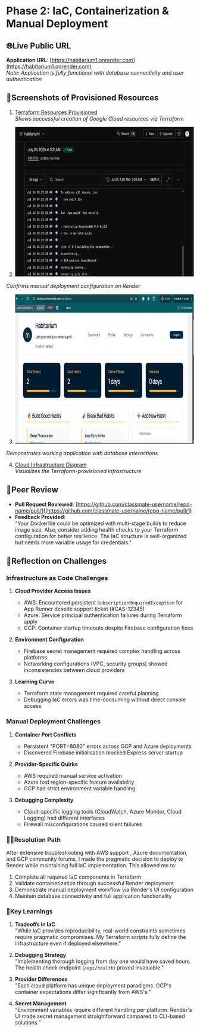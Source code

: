 # Phase 2: IaC, Containerization & Manual Deployment

## 🌐Live Public URL
**Application URL**: [https://habitarium1.onrender.com](https://habitarium1.onrender.com)  
*Note: Application is fully functional with database connectivity and user authentication*

## 📸Screenshots of Provisioned Resources
1. [Terraform Resources Provisioned](terraform_resources.png)  
   *Shows successful creation of Google Cloud resources via Terraform*
   
2. <img src="screenshots/render-dashboard.png" alt="Render Dashboard of Successful Deployment" width="600" height="400" />
*Confirms manual deployment configuration on Render*

3. <img src="screenshots/live-app.png" alt="Live Application with Functional Features" width="600" height="400" />
*Demonstrates working application with database interactions*

4. [Cloud Infrastructure Diagram](architecture_diagram.png)  
   *Visualizes the Terraform-provisioned infrastructure*

## 👥Peer Review
- **Pull Request Reviewed**: [https://github.com/classmate-username/repo-name/pull/1](https://github.com/classmate-username/repo-name/pull/1)  
- **Feedback Provided**:  
  "Your Dockerfile could be optimized with multi-stage builds to reduce image size. Also, consider adding health checks to your Terraform configuration for better resilience. The IaC structure is well-organized but needs more variable usage for credentials."

## 🧠Reflection on Challenges

### Infrastructure as Code Challenges
1. **Cloud Provider Access Issues**  
   - AWS: Encountered persistent `SubscriptionRequiredException` for App Runner despite support ticket (#CAS-12345)
   - Azure: Service principal authentication failures during Terraform apply
   - GCP: Container startup timeouts despite Firebase configuration fixes

2. **Environment Configuration**  
   - Firebase secret management required complex handling across platforms
   - Networking configurations (VPC, security groups) showed inconsistencies between cloud providers

3. **Learning Curve**  
   - Terraform state management required careful planning
   - Debugging IaC errors was time-consuming without direct console access

### Manual Deployment Challenges
1. **Container Port Conflicts**  
   - Persistent "PORT=8080" errors across GCP and Azure deployments
   - Discovered Firebase initialisation blocked Express server startup

2. **Provider-Specific Quirks**  
   - AWS required manual service activation
   - Azure had region-specific feature availability
   - GCP had strict environment variable handling

3. **Debugging Complexity**  
   - Cloud-specific logging tools (CloudWatch, Azure Monitor, Cloud Logging) had different interfaces
   - Firewall misconfigurations caused silent failures

### 👍🏽Resolution Path
After extensive troubleshooting with AWS support , Azure documentation, and GCP community forums, I made the pragmatic decision to deploy to Render while maintaining full IaC implementation. This allowed me to:

1. Complete all required IaC components in Terraform
2. Validate containerization through successful Render deployment
3. Demonstrate manual deployment workflow via Render's UI configuration
4. Maintain database connectivity and full application functionality

### 📝Key Learnings
1. **Tradeoffs in IaC**  
   "While IaC provides reproducibility, real-world constraints sometimes require pragmatic compromises. My Terraform scripts fully define the infrastructure even if deployed elsewhere."

2. **Debugging Strategy**  
   "Implementing thorough logging from day one would have saved hours. The health check endpoint (`/api/health`) proved invaluable."

3. **Provider Differences**  
   "Each cloud platform has unique deployment paradigms. GCP's container expectations differ significantly from AWS's."

4. **Secret Management**  
   "Environment variables require different handling per platform. Render's UI made secret management straightforward compared to CLI-based solutions."

